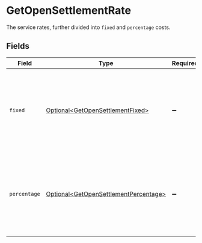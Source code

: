 # GetOpenSettlementRate

The service rates, further divided into `fixed` and `percentage` costs.


## Fields

| Field                                                                                             | Type                                                                                              | Required                                                                                          | Description                                                                                       |
| ------------------------------------------------------------------------------------------------- | ------------------------------------------------------------------------------------------------- | ------------------------------------------------------------------------------------------------- | ------------------------------------------------------------------------------------------------- |
| `fixed`                                                                                           | [Optional\<GetOpenSettlementFixed>](../../models/operations/GetOpenSettlementFixed.md)            | :heavy_minus_sign:                                                                                | In v2 endpoints, monetary amounts are represented as objects with a `currency` and `value` field. |
| `percentage`                                                                                      | [Optional\<GetOpenSettlementPercentage>](../../models/operations/GetOpenSettlementPercentage.md)  | :heavy_minus_sign:                                                                                | In v2 endpoints, monetary amounts are represented as objects with a `currency` and `value` field. |